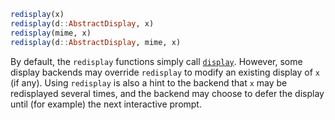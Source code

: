 ```julia
redisplay(x)
redisplay(d::AbstractDisplay, x)
redisplay(mime, x)
redisplay(d::AbstractDisplay, mime, x)
```

By default, the `redisplay` functions simply call [`display`](@ref). However, some display backends may override `redisplay` to modify an existing display of `x` (if any). Using `redisplay` is also a hint to the backend that `x` may be redisplayed several times, and the backend may choose to defer the display until (for example) the next interactive prompt.
